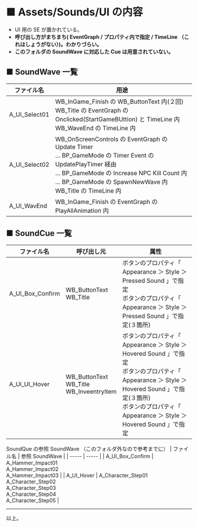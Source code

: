 # ■ Assets/Sounds/UI の内容
* UI 用の SE が置かれている。
* **呼び出し方がまちまち( EventGraph / プロパティ内で指定 / TimeLine （これはしょうがない）)。わかりづらい。**
* **このフォルダの SoundWave に対応した Cue は用意されていない。**

## ■ SoundWave 一覧
| ファイル名 | 用途 |
| ----- | ----- |
| A_UI_Select01 | WB_InGame_Finish の WB_ButtonText 内(２回)<br>WB_Title の EventGraph の Onclicked(StartGameBUttion) と TimeLine 内 <br>WB_WaveEnd の TimeLine 内 |
| A_UI_Select02 | WB_OnScreenControls の EventGraph の Update Timer<br>… BP_GameMode の Timer Event の UpdatePlayTimer 経由<br>… BP_GameMode の Increase NPC Kill Count 内<br>… BP_GameMode の SpawnNewWave 内<br>WB_Title の TimeLine 内 |
| A_UI_WavEnd | WB_InGame_Finish の EventGraph の PlayAllAnimation 内 |

## ■ SoundCue 一覧
| ファイル名 | 呼び出し元 | 属性 |
| ----- | ----- | ----- |
| A_UI_Box_Confirm | WB_ButtonText<br>WB_Title | ボタンのプロパティ「 Appearance ＞ Style ＞ Pressed Sound 」で指定<br>ボタンのプロパティ「 Appearance ＞ Style ＞ Pressed Sound 」で指定(３箇所) |
| A_UI_UI_Hover | WB_ButtonText<br>WB_Title<br>WB_InveentryItem | ボタンのプロパティ「 Appearance ＞ Style ＞ Hovered Sound 」で指定<br>ボタンのプロパティ「 Appearance ＞ Style ＞ Hovered Sound 」で指定(３箇所)<br> ボタンのプロパティ「 Appearance ＞ Style ＞ Hovered Sound 」で指定 |


SoundQue の参照 SoundWave （このフォルダ外なので参考までに）
| ファイル名 | 参照 SoundWave |
| ----- | ----- |
| A_UI_Box_Confirm | A_Hammer_Impact01<br>A_Hammer_Impact02<br>A_Hammer_Impact03 |
| A_UI_Hover | A_Character_Step01<br>A_Character_Step02<br>A_Character_Step03<br>A_Character_Step04<br>A_Character_Step05 |

----
以上。
